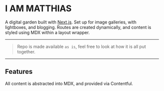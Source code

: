 # I AM MATTHIAS

A digital garden built with [Next.js]. Set up for image galleries, with lightboxes, and blogging. Routes are created dynamically, and content is styled using MDX within a layout wrapper. 

--- 

> Repo is made available `as is`, feel free to look at how it is all put together.

---

## Features 

[next.js]: https://nextjs.org
[mdx]: https://mdxjs.com
[theme ui]: https://theme-ui.com
[contentful]: https://www.contentful.com
[moralis]: http://moralis.io

All content is abstracted into MDX, and provided via Contentful. 
